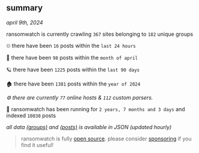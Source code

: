 
## summary
_april 9th, 2024_

ransomwatch is currently crawling `367` sites belonging to `182` unique groups

⏲ there have been `16` posts within the `last 24 hours`

🦈 there have been `98` posts within the `month of april`

🪐 there have been `1225` posts within the `last 90 days`

🏚 there have been `1381` posts within the `year of 2024`

_⚙️ there are currently `77` online hosts & `112` custom parsers._

🦕 ransomwatch has been running for `2 years, 7 months and 3 days` and indexed `10838` posts

_all data  [(groups)](http://ransomwhat.telemetry.ltd/groups) and [(posts)](http://ransomwhat.telemetry.ltd/posts) is available in JSON (updated hourly)_

> ransomwatch is fully [open source](https://github.com/joshhighet/ransomwatch#ransomwatch--). please consider [sponsoring](https://github.com/sponsors/joshhighet) if you find it useful!
